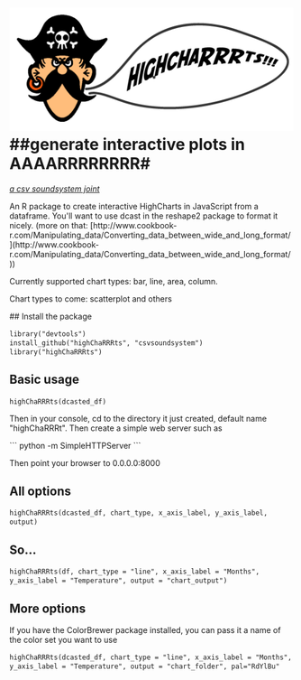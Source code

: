 ![highChaRRRts](imgs/pirate.png)
##generate interactive plots in AAAARRRRRRRR#
============
_[a csv soundsystem joint](http://www.csvsoundsystem.com/)_

<p>An R package to create interactive HighCharts in JavaScript from a dataframe. You'll want to use dcast in the reshape2 package to format it nicely. (more on that: [http://www.cookbook-r.com/Manipulating_data/Converting_data_between_wide_and_long_format/](http://www.cookbook-r.com/Manipulating_data/Converting_data_between_wide_and_long_format/))</p>

<p>Currently supported chart types: bar, line, area, column.<p>
<p>Chart types to come: scatterplot and others</p>
## Install the package

```
library("devtools")
install_github("highChaRRRts", "csvsoundsystem")
library("highChaRRRts")
```

## Basic usage

```
highChaRRRts(dcasted_df)
```

<p>Then in your console, cd to the directory it just created, default name "highChaRRRt". Then create a simple web server such as</p>
```
python -m SimpleHTTPServer
```
<p>Then point your browser to 0.0.0.0:8000</p>

## All options

```
highChaRRRts(dcasted_df, chart_type, x_axis_label, y_axis_label, output)
```

## So...

```
highChaRRRts(df, chart_type = "line", x_axis_label = "Months", y_axis_label = "Temperature", output = "chart_output")
```

## More options
<p>If you have the ColorBrewer package installed, you can pass it a name of the color set you want to use</p>

```
highChaRRRts(dcasted_df, chart_type = "line", x_axis_label = "Months", y_axis_label = "Temperature", output = "chart_folder", pal="RdYlBu"
```

